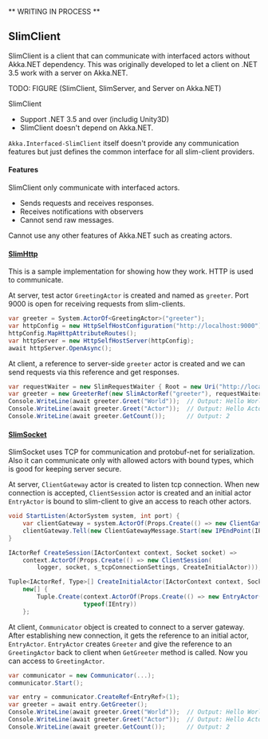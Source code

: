 ** WRITING IN PROCESS **

## SlimClient

SlimClient is a client that can communicate with interfaced actors without Akka.NET dependency.
This was originally developed to let a client on .NET 3.5 work with a server on Akka.NET.

TODO: FIGURE (SlimClient, SlimServer, and Server on Akka.NET)

SlimClient
- Support .NET 3.5 and over (includig Unity3D)
- SlimClient doesn't depend on Akka.NET.

`Akka.Interfaced-SlimClient` itself doesn't provide any communication features
but just defines the common interface for all slim-client providers.

#### Features

SlimClient only communicate with interfaced actors.
  - Sends requests and receives responses.
  - Receives notifications with observers
  - Cannot send raw messages.

Cannot use any other features of Akka.NET such as creating actors.

#### [SlimHttp](https://github.com/SaladLab/Akka.Interfaced/tree/master/samples/SlimHttp)

This is a sample implementation for showing how they work.
HTTP is used to communicate.

At server, test actor `GreetingActor` is created and named as `greeter`.
Port 9000 is open for receiving requests from slim-clients.

```csharp
var greeter = System.ActorOf<GreetingActor>("greeter");
var httpConfig = new HttpSelfHostConfiguration("http://localhost:9000");
httpConfig.MapHttpAttributeRoutes();
var httpServer = new HttpSelfHostServer(httpConfig);
await httpServer.OpenAsync();
```

At client, a reference to server-side `greeter` actor is created and we can
send requests via this reference and get responses.

```csharp
var requestWaiter = new SlimRequestWaiter { Root = new Uri("http://localhost:9000") };
var greeter = new GreeterRef(new SlimActorRef("greeter"), requestWaiter);
Console.WriteLine(await greeter.Greet("World"));  // Output: Hello World!
Console.WriteLine(await greeter.Greet("Actor"));  // Output: Hello Actor!
Console.WriteLine(await greeter.GetCount());      // Output: 2
```

#### [SlimSocket](https://github.com/SaladLab/Akka.Interfaced.SlimSocket)

SlimSocket uses TCP for communication and protobuf-net for serialization.
Also it can communicate only with allowed actors with bound types, which is
good for keeping server secure.  

At server, `ClientGateway` actor is created to listen tcp connection.
When new connection is accepted, `ClientSession` actor is created and
an initial actor `EntryActor` is bound to slim-client to give an access to
reach other actors.

```csharp
void StartListen(ActorSystem system, int port) {
    var clientGateway = system.ActorOf(Props.Create(() => new ClientGateway(logger, CreateSession)));
    clientGateway.Tell(new ClientGatewayMessage.Start(new IPEndPoint(IPAddress.Any, port)));
}

IActorRef CreateSession(IActorContext context, Socket socket) =>
    context.ActorOf(Props.Create(() => new ClientSession(
        logger, socket, s_tcpConnectionSettings, CreateInitialActor)));

Tuple<IActorRef, Type>[] CreateInitialActor(IActorContext context, Socket socket) =>
    new[] {
        Tuple.Create(context.ActorOf(Props.Create(() => new EntryActor(context.Self))),
                     typeof(IEntry))
    };
```

At client, `Communicator` object is created to connect to a server gateway.
After establishing new connection, it gets the reference to an initial actor, `EntryActor`.
`EntryActor` creates `Greeter` and give the reference to an `GreetingActor`
back to client when `GetGreeter` method is called. Now you can access to `GreetingActor`.

```csharp
var communicator = new Communicator(...);
communicator.Start();

var entry = communicator.CreateRef<EntryRef>(1);
var greeter = await entry.GetGreeter();
Console.WriteLine(await greeter.Greet("World"));  // Output: Hello World!
Console.WriteLine(await greeter.Greet("Actor"));  // Output: Hello Actor!
Console.WriteLine(await greeter.GetCount());      // Output: 2
```
